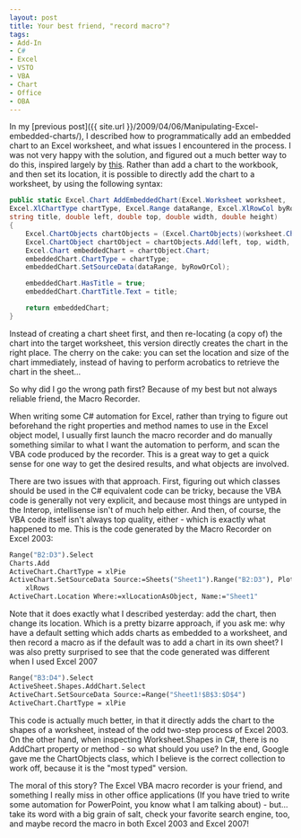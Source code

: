 ```yaml
---
layout: post
title: Your best friend, "record macro"?
tags:
- Add-In
- C#
- Excel
- VSTO
- VBA
- Chart
- Office
- OBA
---
```


In my [previous post]({{ site.url }}/2009/04/06/Manipulating-Excel-embedded-charts/), I described how to programmatically add an embedded chart to an Excel worksheet, and what issues I encountered in the process. I was not very happy with the solution, and figured out a much better way to do this, inspired largely by [this](http://peltiertech.com/Excel/ChartsHowTo/QuickChartVBA.html). Rather than add a chart to the workbook, and then set its location, it is possible to directly add the chart to a worksheet, by using the following syntax:

``` csharp 
public static Excel.Chart AddEmbeddedChart(Excel.Worksheet worksheet, 
Excel.XlChartType chartType, Excel.Range dataRange, Excel.XlRowCol byRowOrCol, 
string title, double left, double top, double width, double height)
{
    Excel.ChartObjects chartObjects = (Excel.ChartObjects)(worksheet.ChartObjects(Missing.Value));
    Excel.ChartObject chartObject = chartObjects.Add(left, top, width, height);
    Excel.Chart embeddedChart = chartObject.Chart;
    embeddedChart.ChartType = chartType;
    embeddedChart.SetSourceData(dataRange, byRowOrCol);

    embeddedChart.HasTitle = true;
    embeddedChart.ChartTitle.Text = title;

    return embeddedChart;
}
``` 

Instead of creating a chart sheet first, and then re-locating (a copy of) the chart into the target worksheet, this version directly creates the chart in the right place. The cherry on the cake: you can set the location and size of the chart immediately, instead of having to perform acrobatics to retrieve the chart in the sheet...

So why did I go the wrong path first? Because of my best but not always reliable friend, the Macro Recorder.

<!--more-->

When writing some C# automation for Excel, rather than trying to figure out beforehand the right properties and method names to use in the Excel object model, I usually first launch the macro recorder and do manually something similar to what I want the automation to perform, and scan the VBA code produced by the recorder. This is a great way to get a quick sense for one way to get the desired results, and what objects are involved.

There are two issues with that approach. First, figuring out which classes should be used in the C# equivalent code can be tricky, because the VBA code is generally not very explicit, and because most things are untyped in the Interop, intellisense isn't of much help either. And then, of course, the VBA code itself isn't always top quality, either - which is exactly what happened to me. This is the code generated by the Macro Recorder on Excel 2003:

``` vb
Range("B2:D3").Select
Charts.Add
ActiveChart.ChartType = xlPie
ActiveChart.SetSourceData Source:=Sheets("Sheet1").Range("B2:D3"), PlotBy:= _
    xlRows
ActiveChart.Location Where:=xlLocationAsObject, Name:="Sheet1" 
``` 

Note that it does exactly what I described yesterday: add the chart, then change its location. Which is a pretty bizarre approach, if you ask me: why have a default setting which adds charts as embedded to a worksheet, and then record a macro as if the default was to add a chart in its own sheet?
I was also pretty surprised to see that the code generated was different when I used Excel 2007

``` vb
Range("B3:D4").Select
ActiveSheet.Shapes.AddChart.Select
ActiveChart.SetSourceData Source:=Range("Sheet1!$B$3:$D$4")
ActiveChart.ChartType = xlPie 
``` 

This code is actually much better, in that it directly adds the chart to the shapes of a worksheet, instead of the odd two-step process of Excel 2003. On the other hand, when inspecting Worksheet.Shapes in C#, there is no AddChart property or method - so what should you use? In the end, Google gave me the ChartObjects class, which I believe is the correct collection to work off, because it is the "most typed" version.

The moral of this story? The Excel VBA macro recorder is your friend, and something I really miss in other office applications (If you have tried to write some automation for PowerPoint, you know what I am talking about) - but... take its word with a big grain of salt, check your favorite search engine, too, and maybe record the macro in both Excel 2003 and Excel 2007! 
